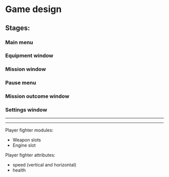 # Game design

## Stages:
### Main menu
### Equipment window
### Mission window
### Pause menu
### Mission outcome window
### Settings window

---


---
Player fighter modules:
- Weapon slots
- Engine slot

Player fighter attributes:
- speed (vertical and horizontal)
- health


